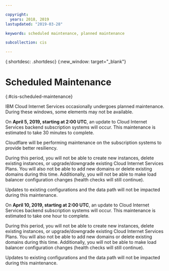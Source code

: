 ```yaml
---

copyright:
  years: 2018, 2019
lastupdated: "2019-03-28"

keywords: scheduled maintenance, planned maintenance

subcollection: cis

---
```


{:shortdesc: .shortdesc}
{:new_window: target="_blank"}

# Scheduled Maintenance
{:#cis-scheduled-maintenance}

IBM Cloud Internet Services occasionally undergoes planned maintenance. During these windows, some elements may not be available. 

On **April 5, 2019, starting at 2:00 UTC**, an update to Cloud Internet Services backend subscription systems will occur. This maintenance is estimated to take 30 minutes to complete. 

Cloudflare will be performing maintenance on the subscription systems to provide better resiliency. 

During this period, you will not be able to create new instances, delete existing instances, or upgrade/downgrade existing Cloud Internet Services Plans. You will also not be able to add new domains or delete existing domains during this time.  Additionally, you will not be able to make load balancer configuration changes (health checks will still continue).

Updates to existing configurations and the data path will not be impacted during this maintenance.

On **April 10, 2019, starting at 2:00 UTC**, an update to Cloud Internet Services backend subscription systems will occur. This maintenance is estimated to take one hour to complete.

During this period, you will not be able to create new instances, delete existing instances, or upgrade/downgrade existing Cloud Internet Services Plans. You will also not be able to add new domains or delete existing domains during this time.  Additionally, you will not be able to make load balancer configuration changes (health checks will still continue).

Updates to existing configurations and the data path will not be impacted during this maintenance.

